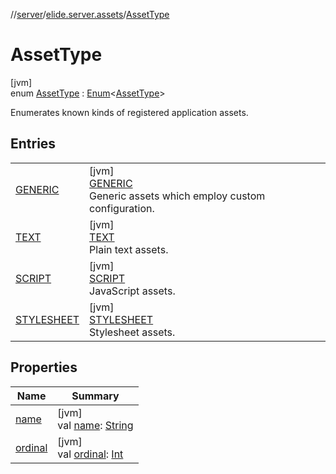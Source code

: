 //[server](../../../index.md)/[elide.server.assets](../index.md)/[AssetType](index.md)

# AssetType

[jvm]\
enum [AssetType](index.md) : [Enum](https://kotlinlang.org/api/latest/jvm/stdlib/kotlin/-enum/index.html)&lt;[AssetType](index.md)&gt; 

Enumerates known kinds of registered application assets.

## Entries

| | |
|---|---|
| [GENERIC](-g-e-n-e-r-i-c/index.md) | [jvm]<br>[GENERIC](-g-e-n-e-r-i-c/index.md)<br>Generic assets which employ custom configuration. |
| [TEXT](-t-e-x-t/index.md) | [jvm]<br>[TEXT](-t-e-x-t/index.md)<br>Plain text assets. |
| [SCRIPT](-s-c-r-i-p-t/index.md) | [jvm]<br>[SCRIPT](-s-c-r-i-p-t/index.md)<br>JavaScript assets. |
| [STYLESHEET](-s-t-y-l-e-s-h-e-e-t/index.md) | [jvm]<br>[STYLESHEET](-s-t-y-l-e-s-h-e-e-t/index.md)<br>Stylesheet assets. |

## Properties

| Name | Summary |
|---|---|
| [name](-s-t-y-l-e-s-h-e-e-t/index.md#-372974862%2FProperties%2F-1343588467) | [jvm]<br>val [name](-s-t-y-l-e-s-h-e-e-t/index.md#-372974862%2FProperties%2F-1343588467): [String](https://kotlinlang.org/api/latest/jvm/stdlib/kotlin/-string/index.html) |
| [ordinal](-s-t-y-l-e-s-h-e-e-t/index.md#-739389684%2FProperties%2F-1343588467) | [jvm]<br>val [ordinal](-s-t-y-l-e-s-h-e-e-t/index.md#-739389684%2FProperties%2F-1343588467): [Int](https://kotlinlang.org/api/latest/jvm/stdlib/kotlin/-int/index.html) |
